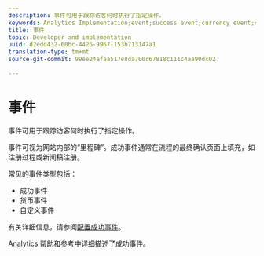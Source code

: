 ```yaml
---
description: 事件可用于跟踪访客何时执行了指定操作。
keywords: Analytics Implementation;event;success event;currency event;custom event
title: 事件
topic: Developer and implementation
uuid: d2edd432-60bc-4426-9967-153b713147a1
translation-type: tm+mt
source-git-commit: 99ee24efaa517e8da700c67818c111c4aa90dc02

---
```



# 事件

事件可用于跟踪访客何时执行了指定操作。

事件可视为网站内部的“里程碑”。成功事件通常在流程的最终确认页面上填充，如注册过程或新闻稿注册。

常见的事件类型包括：

* 成功事件
* 货币事件
* 自定义事件

有关详细信息，请参阅[配置成功事件](/help/admin/admin/c-success-events/t-success-events.md)。

[Analytics 帮助和参考](https://marketing.adobe.com/resources/help/en_US/reference/success_event.html)中详细描述了成功事件。
